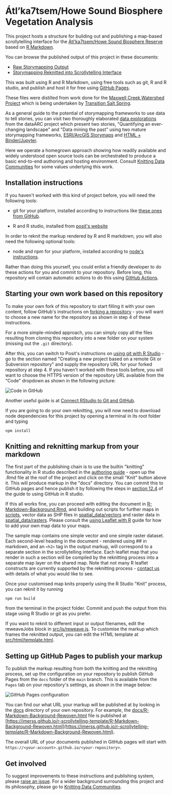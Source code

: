 # Átl’ka7tsem/Howe Sound Biosphere Vegetation Analysis

This project hosts a structure for building out and publishing a map-based scrollytelling
interface for the [Átl’ka7tsem/Howe Sound Biosphere Reserve](https://en.unesco.org/biosphere/eu-na/atlka7tsem_howe-sound) 
based on [R Markdown](https://rmarkdown.rstudio.com/).

You can browse the published output of this project in these documents:

* [Raw Storymapping Output](https://imerss.github.io/howe-sound-mapping/docs/R-Markdown-AHSBR_Map_1.html)
* [Storymapping Reknitted into Scrollytelling 
Interface](https://imerss.github.io/howe-sound-mapping/docs/R-Markdown-AHSBR_Map_1-Rewoven.html)

This was built using R and R Markdown, using free tools such as git, R and R studio, and publish and host it for free using
[GitHub Pages](https://pages.github.com/).

These files were distilled from work done for the
[Maxwell Creek Watershed Project](https://transitionsaltspring.com/maxwell-creek-watershed-project/) which is being
undertaken by [Transition Salt Spring](https://transitionsaltspring.com/).

As a general guide to the potential of storymapping frameworks to use data to tell stories, you can visit two
thoroughly elaborated [data explorations](https://www.data-arc.org/my-front-page/example-data-explorations/) from
the dataARC project which present two stories, "Quantifying an ever-changing landscape" and "Data mining the past"
using two mature storymapping frameworks, [ESRI/ArcGIS Storymaps](https://storymaps.arcgis.com/) and [HTML + Binder/Jupyter](https://mybinder.org/).

Here we operate a homegrown approach showing how readily available and widely understood open source tools can be
orchestrated to produce a basic end-to-end authoring and hosting environment.
Consult [Knitting Data Communities](https://continuing-creativity.github.io/knitting-data-communities/) for some values
underlying this work.

## Installation instructions

If you haven't worked with this kind of project before, you will need the following tools:

* git for your platform, installed according to instructions like [these ones from GitHub](https://github.com/git-guides/install-git).

* R and R studio, installed from [posit's website](https://posit.co/download/rstudio-desktop/)

In order to reknit the markup rendered by R and R markdown, you will also need the following optional tools:

* node and npm for your platform, installed according to [node's instructions](https://nodejs.org/en/download/).

Rather than doing this yourself, you could enlist a friendly developer to do these actions for you and commit to
your repository. Before long, this repository will contain automatic actions to do this using
[GitHub Actions](https://github.com/features/actions).

## Starting your own work based on this repository

To make your own fork of this repository to start filling it with your own content, follow GitHub's instructions on
[forking a repository](https://docs.github.com/en/get-started/quickstart/fork-a-repo#forking-a-repository) - you will want
to choose a new name for the repository as shown in step 4 of these instructions.

For a more simple-minded approach, you can simply copy all the files resulting from cloning this repository into a new
folder on your system (missing out the `.git` directory).

After this, you can switch to Posit's instructions on
[using git with R Studio](https://support.posit.co/hc/en-us/articles/200532077-Version-Control-with-Git-and-SVN) - go to
the section named "Creating a new project based on a remote Git or Subversion repository" and supply the repository URL
for your forked repository at step 4. If you haven't worked with these tools before, you will want to choose the HTTPS
version of the repository URL available from the "Code" dropdown as shown in the following picture:

![Code in GitHub](img/code_img.png)

Another useful guide is at [Connect RStudio to Git and GitHub](https://happygitwithr.com/rstudio-git-github.html).

If you are going to do your own reknitting, you will now need to download node dependencies for this project by opening
a terminal in its root folder and typing

    npm install

## Knitting and reknitting markup from your markdown

The first part of the publishing chain is to use the builtin "knitting" functionality in R studio described in the
[authoring guide](https://rmarkdown.rstudio.com/authoring_quick_tour.html) - open up the .Rmd file at the roof of the project
and click on the small "Knit" button above it. This will produce markup in the "docs" directory. You can commit this
to GitHub pages and hence publish it by following the steps in
[section 12.4](https://happygitwithr.com/rstudio-git-github.html#make-local-changes-save-commit) of the guide to using
GitHub in R studio.

If this all works fine, you can proceed with editing the document in [R-Markdown-Background.Rmd](R-Markdown-Background.Rmd),
and building out scripts for further maps in [scripts](scripts), vector data as SHP flies in
[spatial_data/vectors](spatial_data/vectors) and raster data in [spatial_data/rasters](spatial_data/rasters).
Please consult the [using Leaflet with R](https://rstudio.github.io/leaflet/) guide for how to add your own map data
to your maps.

The sample map contains one simple vector and one simple raster dataset. Each second-level heading in the document -
rendered using ## in markdown, and an `<h2>` tag in the output markup, will correspond to a separate section in the
scrollytelling interface. Each leaflet map that you render in such a section will be compiled by the reknitting process
into a separate map layer on the shared map. Note that not many R leaflet constructs are currently supported by the
reknitting process - [contact us](https://github.com/IMERSS/r-scrollytelling-template/issues) with details of what you
would like to see.

Once your customised map knits properly using the R Studio "Knit" process, you can reknit it by running

    npm run build

from the terminal in the project folder. Commit and push the output from this stage using R Studio or git as you prefer.

If you want to reknit to different input or output filenames, edit the reweaveJobs block in [src/js/reweave.js](src/js/reweave.js).
To customise the markup which frames the reknitted output, you can edit the HTML template at [src/html/template.html](src/html/template.html).

## Setting up GitHub Pages to publish your markup

To publish the markup resulting from both the knitting and the reknitting process, set up the configuration on your
repository to publish GitHub Pages from the `docs` folder of the `main` branch. This is available from the `Pages`
tab on your repository's settings, as shown in the image below: 

![GitHub Pages configuration](img/gh-pages.png)

You can find our what URL your markup will be published at by looking in the [docs](docs) directory of your own repository. For example, the [docs/R-Markdown-Background-Rewoven.html](docs/R-Markdown-Background-Rewoven.html) file is published at [https://imerss.github.io/r-scrollytelling-template/R-Markdown-Background-Rewoven.html](https://imerss.github.io/r-scrollytelling-template/R-Markdown-Background-Rewoven.html).

The overall URL of your documents published in GitHub pages will start with `https://<your-account>.github.io/<your-repository>`.

## Get involved

To suggest improvements to these instructions and publishing system, please
[raise an issue](https://github.com/IMERSS/r-scrollytelling-template/issues). For a wider background
surrounding this project and its philosophy, please go to [Knitting Data Communities](https://continuing-creativity.github.io/knitting-data-communities/).
